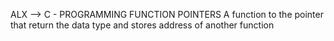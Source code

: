 ALX --> C - PROGRAMMING
FUNCTION POINTERS
A function to the pointer that return the data type and stores address of another function


